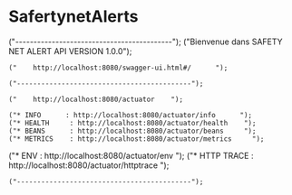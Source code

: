 # SafertynetAlerts
("-------------------------------------------");
	("Bienvenue dans SAFETY NET ALERT API VERSION 1.0.0");
  
	("    http://localhost:8080/swagger-ui.html#/      ");
  
	("-------------------------------------------");
  
	("    http://localhost:8080/actuator    ");
  
	("* INFO      : http://localhost:8080/actuator/info      ");
	("* HEALTH     : http://localhost:8080/actuator/health    ");
	("* BEANS      : http://localhost:8080/actuator/beans     ");
	("* METRICS    : http://localhost:8080/actuator/metrics     ");
  ("* ENV        : http://localhost:8080/actuator/env      ");
	("* HTTP TRACE : http://localhost:8080/actuator/httptrace     ");
  
	("-------------------------------------------");
  
  
